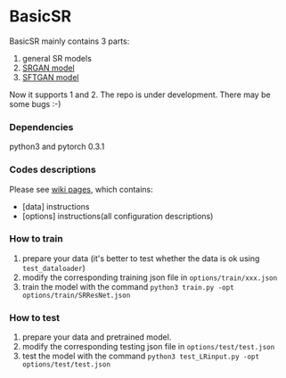 # BasicSR

BasicSR mainly contains 3 parts:

1. general SR models
1. [SRGAN model](https://arxiv.org/abs/1609.04802)
1. [SFTGAN model](http://mmlab.ie.cuhk.edu.hk/projects/SFTGAN/)

Now it supports 1 and 2.
The repo is under development. There may be some bugs :-)

<!-- ### Table of Contents
1. [Introduction](#introduction)
1. [Introduction](#introduction)

### Introduction -->

### Dependencies

python3 and pytorch 0.3.1

### Codes descriptions

Please see [wiki pages](https://github.com/xinntao/BasicSR.wiki.git), which contains:
- [data] instructions
- [options] instructions(all configuration descriptions)


### How to train
1. prepare your data (it's better to test whether the data is ok using `test_dataloader`)
1. modify the corresponding training json file in `options/train/xxx.json`
1. train the model with the command `python3 train.py -opt options/train/SRResNet.json`

### How to test
1. prepare your data and pretrained model.
1. modify the corresponding testing json file in `options/test/test.json`
1. test the model with the command `python3 test_LRinput.py -opt options/test/test.json`






